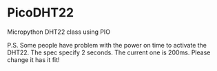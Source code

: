 # PicoDHT22
Micropython DHT22 class using PIO

P.S. Some people have problem with the power on time to activate the DHT22.
     The spec specify 2 seconds. The current one is 200ms. Please change it 
     has it fit!
     
